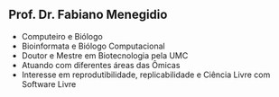 <!-- .slide: class="author" -->

## Prof. Dr. Fabiano Menegidio

- Computeiro e Biólogo
- Bioinformata e Biólogo Computacional
- Doutor e Mestre em Biotecnologia pela UMC
- Atuando com diferentes áreas das Ômicas
- Interesse em reprodutibilidade, replicabilidade e Ciência Livre com Software Livre
